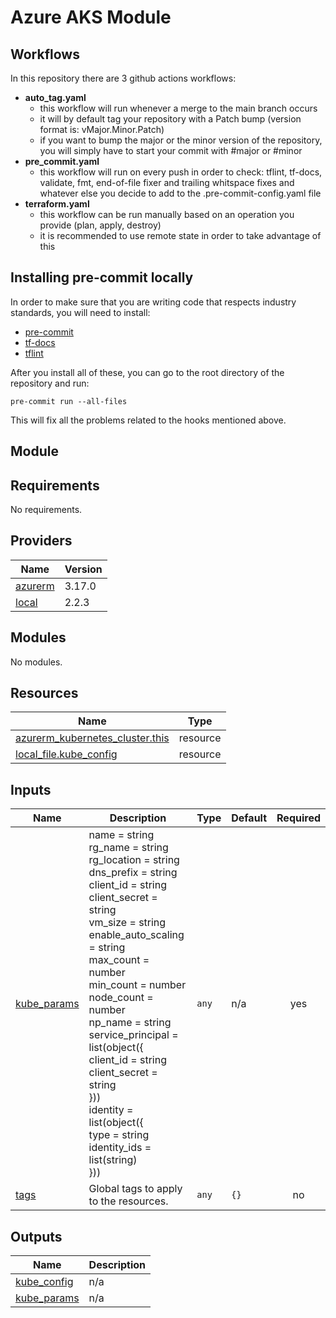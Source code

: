 # Azure AKS Module
## Workflows
In this repository there are 3 github actions workflows:
- **auto_tag.yaml**
    - this workflow will run whenever a merge to the main branch occurs
    - it will by default tag your repository with a Patch bump (version format is: vMajor.Minor.Patch)
    - if you want to bump the major or the minor version of the repository, you will simply have to start your commit with #major or #minor
- **pre_commit.yaml**
    - this workflow will run on every push in order to check: tflint, tf-docs, validate, fmt, end-of-file fixer and trailing whitspace fixes and whatever else you decide to add to the .pre-commit-config.yaml file
- **terraform.yaml**
    - this workflow can be run manually based on an operation you provide (plan, apply, destroy)
    - it is recommended to use remote state in order to take advantage of this

## Installing pre-commit locally
In order to make sure that you are writing code that respects industry standards, you will need to install:
- [pre-commit](https://pre-commit.com)
- [tf-docs](https://github.com/terraform-docs/terraform-docs)
- [tflint](https://github.com/terraform-linters/tflint)

After you install all of these, you can go to the root directory of the repository and run:

`pre-commit run --all-files`

This will fix all the problems related to the hooks mentioned above.

## Module
<!-- BEGINNING OF PRE-COMMIT-TERRAFORM DOCS HOOK -->
## Requirements

No requirements.

## Providers

| Name | Version |
|------|---------|
| <a name="provider_azurerm"></a> [azurerm](#provider\_azurerm) | 3.17.0 |
| <a name="provider_local"></a> [local](#provider\_local) | 2.2.3 |

## Modules

No modules.

## Resources

| Name | Type |
|------|------|
| [azurerm_kubernetes_cluster.this](https://registry.terraform.io/providers/hashicorp/azurerm/latest/docs/resources/kubernetes_cluster) | resource |
| [local_file.kube_config](https://registry.terraform.io/providers/hashicorp/local/latest/docs/resources/file) | resource |

## Inputs

| Name | Description | Type | Default | Required |
|------|-------------|------|---------|:--------:|
| <a name="input_kube_params"></a> [kube\_params](#input\_kube\_params) | name                = string<br>rg\_name             = string<br>rg\_location         = string<br>dns\_prefix          = string<br>client\_id           = string<br>client\_secret       = string<br>vm\_size             = string<br>enable\_auto\_scaling = string<br>max\_count           = number<br>min\_count           = number<br>node\_count          = number<br>np\_name             = string<br>service\_principal   = list(object({<br>  client\_id     = string<br>  client\_secret = string<br>}))<br>identity            = list(object({<br>  type         = string<br>  identity\_ids = list(string)<br>})) | `any` | n/a | yes |
| <a name="input_tags"></a> [tags](#input\_tags) | Global tags to apply to the resources. | `any` | `{}` | no |

## Outputs

| Name | Description |
|------|-------------|
| <a name="output_kube_config"></a> [kube\_config](#output\_kube\_config) | n/a |
| <a name="output_kube_params"></a> [kube\_params](#output\_kube\_params) | n/a |
<!-- END OF PRE-COMMIT-TERRAFORM DOCS HOOK -->
